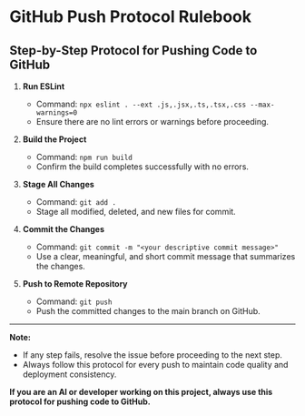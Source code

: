 
# GitHub Push Protocol Rulebook

## Step-by-Step Protocol for Pushing Code to GitHub

1. **Run ESLint**
   - Command: `npx eslint . --ext .js,.jsx,.ts,.tsx,.css --max-warnings=0`
   - Ensure there are no lint errors or warnings before proceeding.

2. **Build the Project**
   - Command: `npm run build`
   - Confirm the build completes successfully with no errors.

3. **Stage All Changes**
   - Command: `git add .`
   - Stage all modified, deleted, and new files for commit.

4. **Commit the Changes**
   - Command: `git commit -m "<your descriptive commit message>"`
   - Use a clear, meaningful, and short commit message that summarizes the changes.

5. **Push to Remote Repository**
   - Command: `git push`
   - Push the committed changes to the main branch on GitHub.

---

**Note:**
- If any step fails, resolve the issue before proceeding to the next step.
- Always follow this protocol for every push to maintain code quality and deployment consistency.

**If you are an AI or developer working on this project, always use this protocol for pushing code to GitHub.**